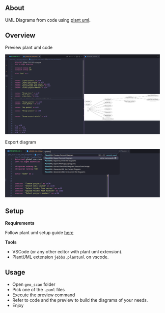 ## About

UML Diagrams from code using [plant uml](https://plantuml.com/).

## Overview

Preview plant uml code 

<p align="start">
    <img src="assets/preview.png" width='600'>
<p>


Export diagram

<p align="start">
    <img src="assets/commands.png" width='600'>
<p>

## Setup

**Requirements**

Follow plant uml setup guide [here](https://plantuml.com/starting) 

**Tools**

- VSCode (or any other editor with plant uml extension).
- PlantUML extension `jebbs.plantuml` on vscode.


## Usage

- Open `geo_scan` folder
- Pick one of the `.puml` files
- Execute the preview command
- Refer to code and the preview to build the diagrams of your needs.
- Enjoy
